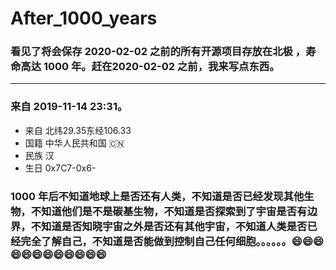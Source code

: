 
# After_1000_years


### 看见了将会保存 2020-02-02 之前的所有开源项目存放在北极 ，寿命高达 1000 年。赶在2020-02-02 之前，我来写点东西。
***
### 来自 2019-11-14 23:31。
-  来自 北纬29.35东经106.33 
-  国籍 中华人民共和国 🇨🇳 
-  民族 汉
-  生日 0x7C7-0x6-

### 1000 年后不知道地球上是否还有人类，不知道是否已经发现其他生物，不知道他们是不是碳基生物，不知道是否探索到了宇宙是否有边界，不知道是否知晓宇宙之外是否还有其他宇宙，不知道人类是否已经完全了解自己，不知道是否能做到控制自己任何细胞。。。。。。😄😄😄😄😄😄😄😄😄😄😄😄
